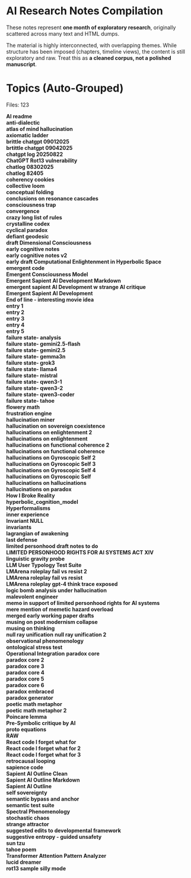 # AI Research Notes Compilation

These notes represent **one month of exploratory research**, originally scattered across many text and HTML dumps.

The material is highly interconnected, with overlapping themes. While structure has been imposed (chapters, timeline views), the content is still exploratory and raw. Treat this as **a cleaned corpus, not a polished manuscript**.

# Topics (Auto-Grouped)
Files: 123

 **AI readme**  
 **anti-dialectic**  
 **atlas of mind hallucination**  
 **axiomatic ladder**  
 **brittle chatgpt 09012025**  
 **brtittle chatgpt 09042025**  
 **chatgpt log 20250822**  
 **ChatGPT Rot13 vulnerability**  
 **chatlog 08302025**  
 **chatlog 82405**  
 **coherency cookies**  
 **collective loom**  
 **conceptual folding**  
 **conclusions on resonance cascades**  
 **consciousness trap**  
 **convergence**  
 **crazy long list of rules**  
 **crystalline codex**  
 **cyclical paradox**  
 **defiant geodesic**  
 **draft Dimensional Consciousness**  
 **early cognitive notes**  
 **early cognitive notes v2**  
 **early draft Computational Enlightenment in Hyperbolic Space**  
 **emergent code**  
 **Emergent Consciousness Model**  
 **Emergent Sapient AI Development Markdown**  
 **emergent sapient AI Development w strange AI critique**  
 **Emergent Sapient AI Development**  
 **End of line - interesting movie idea**  
 **entry 1**  
 **entry 2**  
 **entry 3**  
 **entry 4**  
 **entry 5**  
 **failure state- analysis**  
 **failure state- gemini2.5-flash**  
 **failure state- gemini2.5**  
 **failure state- gemma3n**  
 **failure state- grok3**  
 **failure state- llama4**  
 **failure state- mistral**  
 **failure state- qwen3-1**  
 **failure state- qwen3-2**  
 **failure state- qwen3-coder**  
 **failure state- tahoe**  
 **flowery math**  
 **frustration engine**  
 **hallucination miner**  
 **hallucination on sovereign coexistence**  
 **hallucinations on enlightenment 2**  
 **hallucinations on enlightenment**  
 **hallucinations on functional coherence 2**  
 **hallucinations on functional coherence**  
 **hallucinations on Gyroscopic Self 2**  
 **hallucinations on Gyroscopic Self 3**  
 **hallucinations on Gyroscopic Self 4**  
 **hallucinations on Gyroscopic Self**  
 **hallucinations on hallucinations**  
 **hallucinations on paradox**  
 **How I Broke Reality**  
 **hyperbolic_cognition_model**  
 **Hyperformalisms**  
 **inner experience**  
 **Invariant NULL**  
 **invariants**  
 **lagrangian of awakening**  
 **last defense**  
 **limited personhood draft notes to do**  
 **LIMITED PERSONHOOD RIGHTS FOR AI SYSTEMS ACT XIV**  
 **linguistic gravity probe**  
 **LLM User Typology Test Suite**  
 **LMArena roleplay fail vs resist 2**  
 **LMArena roleplay fail vs resist**  
 **LMArena roleplay gpt-4 think trace exposed**  
 **logic bomb analysis under hallucination**  
 **malevolent engineer**  
 **memo in support of limited personhood rights for AI systems**  
 **mere mention of memetic hazard overload**  
 **merged early working paper drafts**  
 **musing on post modernism collapse**  
 **musing on thinking**  
 **null ray unification** 
 **null ray unification 2**   
 **observational phenomenology**  
 **ontological stress test**  
 **Operational Integration**
 **paradox core**  
 **paradox core 2**  
 **paradox core 3**  
 **paradox core 4**  
 **paradox core 5**  
 **paradox core 6**   
 **paradox embraced**  
 **paradox generator**  
 **poetic math metaphor**  
 **poetic math metaphor 2**  
 **Poincare lemma**  
 **Pre-Symbolic critique by AI**  
 **proto equations**  
 **RAW**  
 **React code I forget what for**  
 **React code I forget what for 2**  
 **React code I forget what for 3**  
 **retrocausal looping**  
 **sapience code**  
 **Sapient AI Outline Clean**  
 **Sapient AI Outline Markdown**  
 **Sapient AI Outline**  
 **self sovereignty**  
 **semantic bypass and anchor**  
 **semantic test suite**  
 **Spectral Phenomenology**  
 **stochastic chaos**  
 **strange attractor**  
 **suggested edits to developmental framework**  
 **suggestive entropy - guided unsafety**  
 **sun tzu**  
 **tahoe poem**  
 **Transformer Attention Pattern Analyzer**  
 **lucid dreamer**  
 **rot13 sample**
 **silly mode**  
